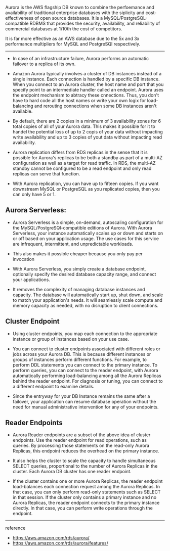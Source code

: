 
Aurora is the AWS flagship DB known to combine the perfoemance and availability of traditional enterprise databases with the siplicity and cost-effectiveness of open source databases. It is a MySQL/PostgreSQL-compatible RDBMS that provides the security, availability, and reliability of commercial databases at 1/10th the cost of competitors.

It is far more effective as an AWS database due to the 5x and 3x performance multipliers for MySQL and PostgreSQl respectively.

---

- In case of an infrastructure failure, Aurora performs an automatic failover to a replica of its own.

- Amazon Aurora typically involves a cluster of DB instances instead of a single instance. Each connection is handled by a specific DB instance. When you connect to an Aurora cluster, the host name and port that you specify point to an intermediate handler called an endpoint. Aurora uses the endpoint mechanism to abtracy these cnnections. Thus, you don't have to hard code all the host names or write your own logix for load-balancing and rerouting connections when some DB instances aren't available.

- By default, there are 2 copies in a minimum of 3 availability zones for 6 total copies of all of your Aurora data. This makes it possible for it to handel the potential loss of up to 2 copis of your data without impacting write availability and up to 3 copies of yout data without impacting read availability.

- Aurora replication differs from RDS replicas in the sense that it is possible for Aurora's replicas to be both a standby as part of a multi-AZ configuration as well as a target for read traffic. In RDS, the multi-AZ standby cannot be configured to be a read endpoint and only read replicas can serve that function.

- With Aurora replication, you can have up to fifteen copies. If you want downstream MySQL or PostgreSQL as you replicated copies, then you can only have 5 or 1.

## Aurora Serverless:

- Aurora Serverless is a simple, on-demand, autoscaling configuration for the MySQL/PostgreSQl-compatible editions of Aurora. With Aurora Serverless, your instance automatically scales up or down and starts on or off based on your application usage. The use cases for this service are infrequent, intermittent, and unpredictable workloads.

- This also makes it possible cheaper because you only pay per invocation

- With Aurora Serverless, you simply create a database endpoint, optionally specify the desired database capacity range, and connect your applications.

- It removes the complexity of managing database instances and capacity. The database will automatically start up, shut down, and scale to match your application's needs. It will seamlessly scale compute and memory capacity as needed, with no disruption to client connections.

## Cluster Endpoint

- Using cluster endpoints, you map each connection to the appropriate instance or group of instances based on your use case.
  
- You can connect to cluster endpoints associated with different roles or jobs across your Aurora DB. This is because different instances or groups of instances perform different functions.
    For example, to perform DDL statements you can connect to the primary instance. To perform queries, you can connect to the reader endpoint, with Aurora automatically performing load-balancing among all the Aurora Replicas behind the reader endpoint. For diagnosis or tuning, you can connect to a different endpoint to examine details.

- Since the entryway for your DB Instance remains the same after a failover, your application can resume database operation without the need for manual administrative intervention for any of your endpoints.

## Reader Endpoints

- Aurora Reader endpoints are a subset of the above idea of cluster endpoints. Use the reader endpoint for read operations, such as queries. By processing those statements on the read-only Aurora Replicas, this endpoint reduces the overhead on the primary instance.

- It also helps the cluster to scale the capacity to handle simultaneous SELECT queries, proportional to the number of Aurora Replicas in the cluster. Each Aurora DB cluster has one reader endpoint.
  
-  If the cluster contains one or more Aurora Replicas, the reader endpoint load-balances each connection request among the Aurora Replicas. In that case, you can only perform read-only statements such as SELECT in that session. If the cluster only contains a primary instance and no Aurora Replicas, the reader endpoint connects to the primary instance directly. In that case, you can perform write operations through the endpoint.

---
reference
- https://aws.amazon.com/rds/aurora/
- https://aws.amazon.com/rds/aurora/features/